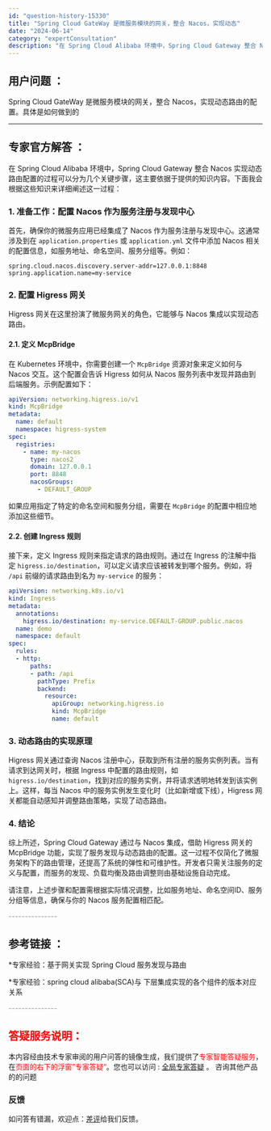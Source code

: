 ```yaml
---
id: "question-history-15330"
title: "Spring Cloud GateWay 是微服务模块的网关，整合 Nacos，实现动态"
date: "2024-06-14"
category: "expertConsultation"
description: "在 Spring Cloud Alibaba 环境中，Spring Cloud Gateway 整合 Nacos 实现动态路由配置的过程可以分为几个关键步骤，这主要依据于提供的知识内容。下面我会根据这些知识来详细阐述这一过程：### 1. 准备工作：配置 Nacos 作为服务注册与发现中心首先，确保"
---
```


## 用户问题 ： 
 Spring Cloud GateWay 是微服务模块的网关，整合 Nacos，实现动态路由的配置。具体是如何做到的  

---------------
## 专家官方解答 ：

在 Spring Cloud Alibaba 环境中，Spring Cloud Gateway 整合 Nacos 实现动态路由配置的过程可以分为几个关键步骤，这主要依据于提供的知识内容。下面我会根据这些知识来详细阐述这一过程：

### 1. 准备工作：配置 Nacos 作为服务注册与发现中心

首先，确保你的微服务应用已经集成了 Nacos 作为服务注册与发现中心。这通常涉及到在 `application.properties` 或 `application.yml` 文件中添加 Nacos 相关的配置信息，如服务地址、命名空间、服务分组等。例如：

```properties
spring.cloud.nacos.discovery.server-addr=127.0.0.1:8848
spring.application.name=my-service
```

### 2. 配置 Higress 网关

Higress 网关在这里扮演了微服务网关的角色，它能够与 Nacos 集成以实现动态路由。

#### 2.1. 定义 McpBridge

在 Kubernetes 环境中，你需要创建一个 `McpBridge` 资源对象来定义如何与 Nacos 交互。这个配置会告诉 Higress 如何从 Nacos 服务列表中发现并路由到后端服务。示例配置如下：

```yaml
apiVersion: networking.higress.io/v1
kind: McpBridge
metadata:
  name: default
  namespace: higress-system
spec:
  registries:
    - name: my-nacos
      type: nacos2
      domain: 127.0.0.1
      port: 8848
      nacosGroups:
        - DEFAULT_GROUP
```

如果应用指定了特定的命名空间和服务分组，需要在 `McpBridge` 的配置中相应地添加这些细节。

#### 2.2. 创建 Ingress 规则

接下来，定义 Ingress 规则来指定请求的路由规则。通过在 Ingress 的注解中指定 `higress.io/destination`，可以定义请求应该被转发到哪个服务。例如，将 `/api` 前缀的请求路由到名为 `my-service` 的服务：

```yaml
apiVersion: networking.k8s.io/v1
kind: Ingress
metadata:
  annotations:
    higress.io/destination: my-service.DEFAULT-GROUP.public.nacos
  name: demo
  namespace: default
spec:
  rules:
  - http:
      paths:
      - path: /api
        pathType: Prefix
        backend:
          resource:
            apiGroup: networking.higress.io
            kind: McpBridge
            name: default
```

### 3. 动态路由的实现原理

Higress 网关通过查询 Nacos 注册中心，获取到所有注册的服务实例列表。当有请求到达网关时，根据 Ingress 中配置的路由规则，如 `higress.io/destination`，找到对应的服务实例，并将请求透明地转发到该实例上。这样，每当 Nacos 中的服务实例发生变化时（比如新增或下线），Higress 网关都能自动感知并调整路由策略，实现了动态路由。

### 4. 结论

综上所述，Spring Cloud Gateway 通过与 Nacos 集成，借助 Higress 网关的 McpBridge 功能，实现了服务发现与动态路由的配置。这一过程不仅简化了微服务架构下的路由管理，还提高了系统的弹性和可维护性。开发者只需关注服务的定义与配置，而服务的发现、负载均衡及路由调整则由基础设施自动完成。

请注意，上述步骤和配置需根据实际情况调整，比如服务地址、命名空间ID、服务分组等信息，确保与你的 Nacos 服务配置相匹配。


<font color="#949494">---------------</font> 


## 参考链接 ：

*专家经验：基于网关实现 Spring Cloud 服务发现与路由 
 
 *专家经验：spring cloud alibaba(SCA)与 下层集成实现的各个组件的版本对应关系 


 <font color="#949494">---------------</font> 
 


## <font color="#FF0000">答疑服务说明：</font> 

本内容经由技术专家审阅的用户问答的镜像生成，我们提供了<font color="#FF0000">专家智能答疑服务</font>，在<font color="#FF0000">页面的右下的浮窗”专家答疑“</font>。您也可以访问 : [全局专家答疑](https://answer.opensource.alibaba.com/docs/intro) 。 咨询其他产品的的问题

### 反馈
如问答有错漏，欢迎点：[差评](https://ai.nacos.io/user/feedbackByEnhancerGradePOJOID?enhancerGradePOJOId=15340)给我们反馈。
